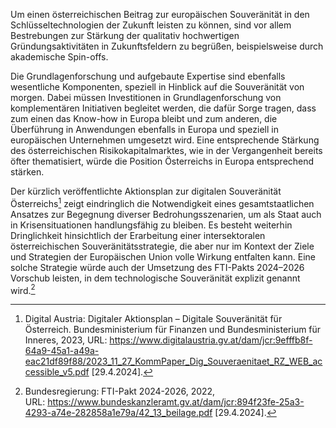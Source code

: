 Um einen österreichischen Beitrag zur europäischen Souveränität in den
Schlüsseltechnologien der Zukunft leisten zu können, sind vor allem
Bestrebungen zur Stärkung der qualitativ hochwertigen Gründungsaktivitäten in Zukunftsfeldern zu begrüßen, beispielsweise durch akademische Spin-offs.

Die Grundlagenforschung und aufgebaute Expertise sind ebenfalls
wesentliche Komponenten, speziell in Hinblick auf die Souveränität von
morgen. Dabei müssen Investitionen in Grundlagenforschung von
komplementären Initiativen begleitet werden, die dafür Sorge tragen,
dass zum einen das Know-how in Europa bleibt und zum anderen, die
Überführung in Anwendungen ebenfalls in Europa und speziell in
europäischen Unternehmen umgesetzt wird. Eine entsprechende Stärkung des
österreichischen Risikokapitalmarktes, wie in der Vergangenheit bereits
öfter thematisiert, würde die Position Österreichs in Europa entsprechend stärken.

Der kürzlich veröffentlichte Aktionsplan zur digitalen Souveränität
Österreichs[^1] zeigt eindringlich die Notwendigkeit eines
gesamtstaatlichen Ansatzes zur Begegnung diverser Bedrohungsszenarien,
um als Staat auch in Krisensituationen handlungsfähig zu bleiben. Es
besteht weiterhin Dringlichkeit hinsichtlich der Erarbeitung einer
intersektoralen österreichischen Souveränitätsstrategie, die aber nur im
Kontext der Ziele und Strategien der Europäischen Union volle Wirkung
entfalten kann. Eine solche Strategie würde auch der Umsetzung des
FTI-Pakts 2024–2026 Vorschub leisten, in dem technologische
Souveränität explizit genannt wird.[^2]

[^1]: Digital Austria: Digitaler Aktionsplan – Digitale Souveränität
    für Österreich. Bundesministerium für Finanzen und Bundesministerium
    für Inneres, 2023,
    URL: <https://www.digitalaustria.gv.at/dam/jcr:9efffb8f-64a9-45a1-a49a-eac21df89f88/2023_11_27_KommPaper_Dig_Souveraenitaet_RZ_WEB_accessible_v5.pdf>
    \[29.4.2024\].

[^2]: Bundesregierung: FTI-Pakt 2024-2026, 2022,
    URL: <https://www.bundeskanzleramt.gv.at/dam/jcr:894f23fe-25a3-4293-a74e-282858a1e79a/42_13_beilage.pdf>
    \[29.4.2024\].
